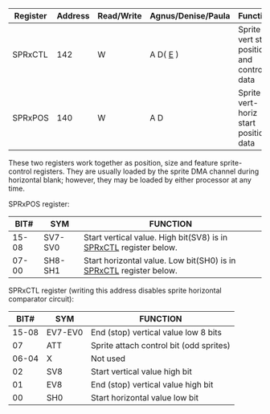Register |Address|Read/Write |  Agnus/Denise/Paula     |    Function
-------- |-------| -----     |  -------   |    --------
SPRxCTL   | 142   |   W   |  A D( [E](_00A5.md) ) |Sprite x vert stop position and control data
SPRxPOS   | 140    |  W    |  A D    | Sprite x vert-horiz start position data

These two registers work together as position, size and
feature sprite-control registers.  They are usually loaded
by the sprite DMA channel during horizontal blank;
however, they may be loaded by either processor at any
time.

SPRxPOS register:

BIT#  | SYM    |  FUNCTION
----  | ----   |  -----------------------------
15-08 | SV7-SV0 | Start vertical value. High bit(SV8) is in [SPRxCTL](../hardware_manual_guide/SPRxCTL.md) register below.
07-00 | SH8-SH1 | Start horizontal value. Low bit(SH0) is in [SPRxCTL](../hardware_manual_guide/SPRxCTL.md) register below.

SPRxCTL register (writing this address disables sprite horizontal comparator circuit):

BIT#  |  SYM      | FUNCTION
----  |  -------- | -----------------------------
15-08  | EV7-EV0  | End (stop) vertical value low 8 bits
07     | ATT      | Sprite attach control bit (odd sprites)
06-04  |  X       | Not used
02     | SV8      | Start vertical value high bit
01     | EV8      | End (stop) vertical value high bit
00     | SH0      | Start horizontal value low bit
